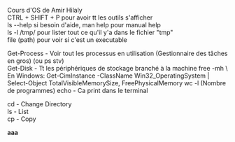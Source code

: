 Cours d'OS de Amir Hilaly <br>
CTRL + SHIFT + P pour avoir tt les outils s'afficher<br>
ls --help si besoin d'aide, man help pour manual help  
ls -l /tmp/ pour lister tout ce qu'il y'a dans le fichier "tmp"  
file (path) pour voir si c'est un executable  


Get-Process - Voir tout les processus en utilisation (Gestionnaire des tâches en gros) (ou ps stv)  
Get-Disk - Tt les périphériques de stockage branché à la machine
free -mh \ En Windows: Get-CimInstance -ClassName Win32_OperatingSystem | Select-Object TotalVisibleMemorySize, FreePhysicalMemory
wc -l (Nombre de programmes)
echo - Ca print dans le terminal


cd - Change Directory  
ls - List  
cp - Copy 

**aaa**<br>





